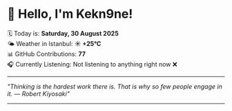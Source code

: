 # 👋 Hello, I'm Kekn9ne!

🗓️ Today is: **Saturday, 30 August 2025**  
🌤️ Weather in Istanbul: **☀️   +25°C**  
📊 GitHub Contributions: **77**  
🎧 Currently Listening: Not listening to anything right now ❌

---

_"Thinking is the hardest work there is. That is why so few people engage in it. — *Robert Kiyosaki*"_

---
